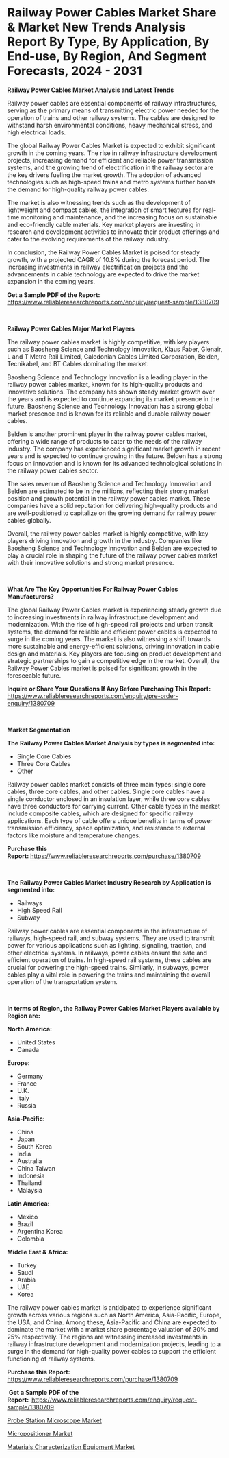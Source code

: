 <p><h1>Railway Power Cables Market Share & Market New Trends Analysis Report By Type, By Application, By End-use, By Region, And Segment Forecasts, 2024 - 2031</h1></p><p><strong>Railway Power Cables Market Analysis and Latest Trends</strong></p>
<p><p>Railway power cables are essential components of railway infrastructures, serving as the primary means of transmitting electric power needed for the operation of trains and other railway systems. The cables are designed to withstand harsh environmental conditions, heavy mechanical stress, and high electrical loads.</p><p>The global Railway Power Cables Market is expected to exhibit significant growth in the coming years. The rise in railway infrastructure development projects, increasing demand for efficient and reliable power transmission systems, and the growing trend of electrification in the railway sector are the key drivers fueling the market growth. The adoption of advanced technologies such as high-speed trains and metro systems further boosts the demand for high-quality railway power cables.</p><p>The market is also witnessing trends such as the development of lightweight and compact cables, the integration of smart features for real-time monitoring and maintenance, and the increasing focus on sustainable and eco-friendly cable materials. Key market players are investing in research and development activities to innovate their product offerings and cater to the evolving requirements of the railway industry.</p><p>In conclusion, the Railway Power Cables Market is poised for steady growth, with a projected CAGR of 10.8% during the forecast period. The increasing investments in railway electrification projects and the advancements in cable technology are expected to drive the market expansion in the coming years.</p></p>
<p><strong>Get a Sample PDF of the Report:&nbsp;</strong> <a href="https://www.reliableresearchreports.com/enquiry/request-sample/1380709">https://www.reliableresearchreports.com/enquiry/request-sample/1380709</a></p>
<p>&nbsp;</p>
<p><strong>Railway Power Cables Major Market Players</strong></p>
<p><p>The railway power cables market is highly competitive, with key players such as Baosheng Science and Technology Innovation, Klaus Faber, Glenair, L and T Metro Rail Limited, Caledonian Cables Limited Corporation, Belden, Tecnikabel, and BT Cables dominating the market.</p><p>Baosheng Science and Technology Innovation is a leading player in the railway power cables market, known for its high-quality products and innovative solutions. The company has shown steady market growth over the years and is expected to continue expanding its market presence in the future. Baosheng Science and Technology Innovation has a strong global market presence and is known for its reliable and durable railway power cables.</p><p>Belden is another prominent player in the railway power cables market, offering a wide range of products to cater to the needs of the railway industry. The company has experienced significant market growth in recent years and is expected to continue growing in the future. Belden has a strong focus on innovation and is known for its advanced technological solutions in the railway power cables sector.</p><p>The sales revenue of Baosheng Science and Technology Innovation and Belden are estimated to be in the millions, reflecting their strong market position and growth potential in the railway power cables market. These companies have a solid reputation for delivering high-quality products and are well-positioned to capitalize on the growing demand for railway power cables globally.</p><p>Overall, the railway power cables market is highly competitive, with key players driving innovation and growth in the industry. Companies like Baosheng Science and Technology Innovation and Belden are expected to play a crucial role in shaping the future of the railway power cables market with their innovative solutions and strong market presence.</p></p>
<p>&nbsp;</p>
<p><strong>What Are The Key Opportunities For Railway Power Cables Manufacturers?</strong></p>
<p><p>The global Railway Power Cables market is experiencing steady growth due to increasing investments in railway infrastructure development and modernization. With the rise of high-speed rail projects and urban transit systems, the demand for reliable and efficient power cables is expected to surge in the coming years. The market is also witnessing a shift towards more sustainable and energy-efficient solutions, driving innovation in cable design and materials. Key players are focusing on product development and strategic partnerships to gain a competitive edge in the market. Overall, the Railway Power Cables market is poised for significant growth in the foreseeable future.</p></p>
<p><strong>Inquire or Share Your Questions If Any Before Purchasing This Report:</strong> <a href="https://www.reliableresearchreports.com/enquiry/pre-order-enquiry/1380709">https://www.reliableresearchreports.com/enquiry/pre-order-enquiry/1380709</a></p>
<p>&nbsp;</p>
<p><strong>Market Segmentation</strong></p>
<p><strong>The Railway Power Cables Market Analysis by types is segmented into:</strong></p>
<p><ul><li>Single Core Cables</li><li>Three Core Cables</li><li>Other</li></ul></p>
<p><p>Railway power cables market consists of three main types: single core cables, three core cables, and other cables. Single core cables have a single conductor enclosed in an insulation layer, while three core cables have three conductors for carrying current. Other cable types in the market include composite cables, which are designed for specific railway applications. Each type of cable offers unique benefits in terms of power transmission efficiency, space optimization, and resistance to external factors like moisture and temperature changes.</p></p>
<p><strong>Purchase this Report:&nbsp;</strong><a href="https://www.reliableresearchreports.com/purchase/1380709">https://www.reliableresearchreports.com/purchase/1380709</a></p>
<p>&nbsp;</p>
<p><strong>The Railway Power Cables Market Industry Research by Application is segmented into:</strong></p>
<p><ul><li>Railways</li><li>High Speed Rail</li><li>Subway</li></ul></p>
<p><p>Railway power cables are essential components in the infrastructure of railways, high-speed rail, and subway systems. They are used to transmit power for various applications such as lighting, signaling, traction, and other electrical systems. In railways, power cables ensure the safe and efficient operation of trains. In high-speed rail systems, these cables are crucial for powering the high-speed trains. Similarly, in subways, power cables play a vital role in powering the trains and maintaining the overall operation of the transportation system.</p></p>
<p>&nbsp;</p>
<p><strong>In terms of Region, the Railway Power Cables Market Players available by Region are:</strong></p>
<p>
    <p> <strong> North America: </strong>
        <ul>
            <li>United States</li>
            <li>Canada</li>
        </ul>
        </p> 
    <p> <strong> Europe: </strong>
        <ul>
            <li>Germany</li>
            <li>France</li>
            <li>U.K.</li>
            <li>Italy</li>
            <li>Russia</li>
        </ul>
        </p> 
    <p> <strong> Asia-Pacific: </strong>
        <ul>
            <li>China</li>
            <li>Japan</li>
            <li>South Korea</li>
            <li>India</li>
            <li>Australia</li>
            <li>China Taiwan</li>
            <li>Indonesia</li>
            <li>Thailand</li>
            <li>Malaysia</li>
        </ul>
        </p> 
    <p> <strong> Latin America: </strong>
        <ul>
            <li>Mexico</li>
            <li>Brazil</li>
            <li>Argentina Korea</li>
            <li>Colombia</li>
        </ul>
        </p> 
    <p> <strong> Middle East & Africa: </strong>
        <ul>
            <li>Turkey</li>
            <li>Saudi</li>
            <li>Arabia</li>
            <li>UAE</li>
            <li>Korea</li>
        </ul>
    </p>
    </p>
<p><p>The railway power cables market is anticipated to experience significant growth across various regions such as North America, Asia-Pacific, Europe, the USA, and China. Among these, Asia-Pacific and China are expected to dominate the market with a market share percentage valuation of 30% and 25% respectively. The regions are witnessing increased investments in railway infrastructure development and modernization projects, leading to a surge in the demand for high-quality power cables to support the efficient functioning of railway systems.</p></p>
<p><strong>Purchase this Report: </strong><a href="https://www.reliableresearchreports.com/purchase/1380709">https://www.reliableresearchreports.com/purchase/1380709</a></p>
<p>&nbsp;<strong>Get a Sample PDF of the Report:&nbsp;&nbsp;</strong><a href="https://www.reliableresearchreports.com/enquiry/request-sample/1380709">https://www.reliableresearchreports.com/enquiry/request-sample/1380709</a></p>
<p><strong></strong></p>
<p><p><a href="https://view.publitas.com/reportprime-1/probe-station-microscope-market-research-report-the-key-to-successful-business-strategy-forecasted-for-period-from-2023-2030/">Probe Station Microscope Market</a></p><p><a href="https://view.publitas.com/reportprime-1/micropositioner-market-size-market-trends-and-growth-outlook-forecasted-for-period-from-2023-to-2030/">Micropositioner Market</a></p><p><a href="https://view.publitas.com/reportprime-1/materials-characterization-equipment-market-size-market-trends-and-growth-outlook-forecasted-for-period-from-2023-to-2030/">Materials Characterization Equipment Market</a></p></p>